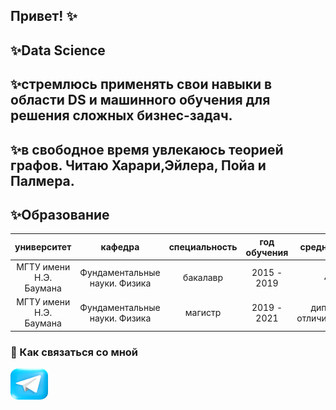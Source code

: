 ## Привет! ✨

✨Data Science
---
✨стремлюсь применять свои навыки в области DS и машинного обучения для решения сложных бизнес-задач.
---
✨в свободное время увлекаюсь теорией графов. Читаю Харари,Эйлера, Пойа и Палмера. 
---
## ✨Образование
|университет|кафедра|специальность|год обучения|средний балл|
|:----:|:-----:|:----:|:-----:|:-----:|
|МГТУ имени Н.Э. Баумана| Фундаментальные науки. Физика |бакалавр|2015 - 2019| 4.7 |
|МГТУ имени Н.Э. Баумана| Фундаментальные науки. Физика |магистр| 2019 - 2021 | диплом с отличием(4.94) |

### 💬 Как связаться со мной 
  <img src="telegram-logo.pnd" width="60" height="50" />
<!--
**ValentinaZubareva2906/ValentinaZubareva2906** is a ✨ _special_ ✨ repository because its `README.md` (this file) appears on your GitHub profile.

Here are some ideas to get you started:

- 🔭 I’m currently working on ...
- 🌱 I’m currently learning ...
- 👯 I’m looking to collaborate on ...
- 🤔 I’m looking for help with ...
- 💬 Ask me about ...
- 📫 How to reach me: ...
- 😄 Pronouns: ...
- ⚡ Fun fact: ...
-->
